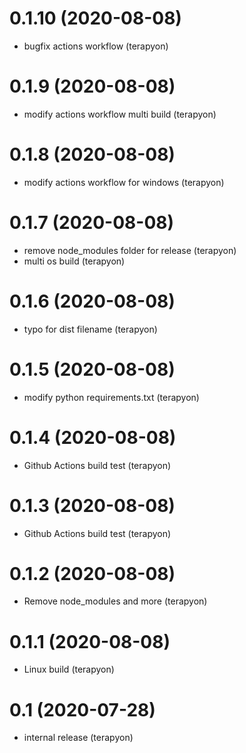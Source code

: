 # 0.1.10 (2020-08-08)

- bugfix actions workflow (terapyon)

# 0.1.9 (2020-08-08)

- modify actions workflow multi build (terapyon)

# 0.1.8 (2020-08-08)

- modify actions workflow for windows (terapyon)

# 0.1.7 (2020-08-08)

- remove node_modules folder for release (terapyon)
- multi os build (terapyon)

# 0.1.6 (2020-08-08)

- typo for dist filename (terapyon)

# 0.1.5 (2020-08-08)

- modify python requirements.txt (terapyon)

# 0.1.4 (2020-08-08)

- Github Actions build test (terapyon)

# 0.1.3 (2020-08-08)

- Github Actions build test (terapyon)

# 0.1.2 (2020-08-08)

- Remove node_modules and more (terapyon)

# 0.1.1 (2020-08-08)

- Linux build (terapyon)

# 0.1 (2020-07-28)

- internal release (terapyon)